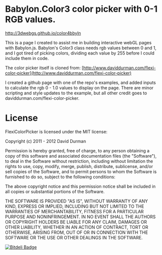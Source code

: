 

Babylon.Color3 color picker with 0-1 RGB values.
===========
http://3dwebgs.github.io/color4bbyln


This is a page I created to assist me in building interactive webGL pages with Babylon.js. Babylon's Color3 class needs rgb values between 0 and 1, and I got tired of picking colors, dividing each value by 255 before I could include them in code. 


The color picker itself is cloned from: [http://www.daviddurman.com/flexi-color-picker](http://www.daviddurman.com/flexi-color-picker)


I created a github page with one of the repo's examples, and added inputs to calculate the rgb 0 - 1.0 values to display on the page. There are minor scripting and style updates to the example, but all other credit goes to daviddurman.com/flexi-color-picker.


License
========

FlexiColorPicker is licensed under the MIT license:

Copyright (c) 2011 - 2012 David Durman 

Permission is hereby granted, free of charge, to any person obtaining a copy of this software and associated documentation files (the "Software"), to deal in the Software without restriction, including without limitation the rights to use, copy, modify, merge, publish, distribute, sublicense, and/or sell copies of the Software, and to permit persons to whom the Software is furnished to do so, subject to the following conditions: 

The above copyright notice and this permission notice shall be included in all copies or substantial portions of the Software. 

THE SOFTWARE IS PROVIDED "AS IS", WITHOUT WARRANTY OF ANY KIND, EXPRESS OR IMPLIED, INCLUDING BUT NOT LIMITED TO THE WARRANTIES OF MERCHANTABILITY, FITNESS FOR A PARTICULAR PURPOSE AND NONINFRINGEMENT. IN NO EVENT SHALL THE AUTHORS OR COPYRIGHT HOLDERS BE LIABLE FOR ANY CLAIM, DAMAGES OR OTHER LIABILITY, WHETHER IN AN ACTION OF CONTRACT, TORT OR OTHERWISE, ARISING FROM, OUT OF OR IN CONNECTION WITH THE SOFTWARE OR THE USE OR OTHER DEALINGS IN THE SOFTWARE.


[![Bitdeli Badge](https://d2weczhvl823v0.cloudfront.net/DavidDurman/flexicolorpicker/trend.png)](https://bitdeli.com/free "Bitdeli Badge")

